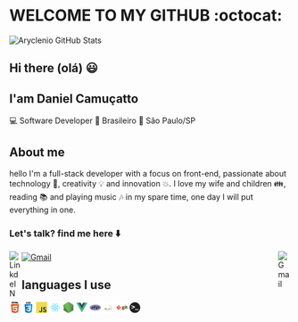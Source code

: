 # WELCOME TO MY GITHUB :octocat:
![Aryclenio GitHub Stats](https://github-readme-stats.vercel.app/api?username=danielcamucatto&show_icons=true)
## Hi there (olá) :smiley:
## I'am Daniel Camuçatto 

:computer:  Software Developer  :house_with_garden: Brasileiro :city_sunset: São Paulo/SP

## About me 
hello I'm a full-stack developer with a focus on front-end, passionate about technology :iphone:, creativity :bulb: and innovation :collision:. I love my wife and children :family:, reading :books: and playing music :notes: in my spare time, one day I will put everything in one.


### Let's talk? find me here :arrow_down:

<a target="_blank" href="https://www.linkedin.com/in/danielcamucatto/" title = 'linkedin'>
  <img align="left" alt="LinkdeIN" width="22px" src="https://cdn.jsdelivr.net/npm/simple-icons@v3/icons/linkedin.svg" />
</a> 
<a target="_blank" href="mailto:daniel.camucatto@gmail.com" title = 'gmail'>
  <img align="center" alt="Gmail" width="22px" src="https://cdn.jsdelivr.net/npm/simple-icons@v3/icons/gmail.svg" />
</a>
<a target="_blank" href="https://twitter.com/danielcamucatto" title = 'twitter'>
  <img align="right" alt="Gmail" width="22px" src="https://cdn.jsdelivr.net/npm/simple-icons@v3/icons/twitter.svg" />
</a>

<h2>languages I use</h2>
<code><img height="20" src="https://raw.githubusercontent.com/github/explore/80688e429a7d4ef2fca1e82350fe8e3517d3494d/topics/html/html.png"></code>
<code><img height="20" src="https://raw.githubusercontent.com/github/explore/80688e429a7d4ef2fca1e82350fe8e3517d3494d/topics/css/css.png"></code>
<code><img height="20" src="https://raw.githubusercontent.com/github/explore/80688e429a7d4ef2fca1e82350fe8e3517d3494d/topics/javascript/javascript.png"></code>
<code><img height="20" src="https://raw.githubusercontent.com/github/explore/80688e429a7d4ef2fca1e82350fe8e3517d3494d/topics/react/react.png"></code>
<code><img height="20" src="https://raw.githubusercontent.com/github/explore/80688e429a7d4ef2fca1e82350fe8e3517d3494d/topics/nodejs/nodejs.png"></code>
<code><img height="20" src="https://raw.githubusercontent.com/github/explore/80688e429a7d4ef2fca1e82350fe8e3517d3494d/topics/vue/vue.png"></code>
<code><img height="20" src="https://raw.githubusercontent.com/github/explore/80688e429a7d4ef2fca1e82350fe8e3517d3494d/topics/php/php.png"></code>
<code><img height="20" src="https://raw.githubusercontent.com/github/explore/80688e429a7d4ef2fca1e82350fe8e3517d3494d/topics/mysql/mysql.png"></code>
<code><img height="20" src="https://raw.githubusercontent.com/github/explore/80688e429a7d4ef2fca1e82350fe8e3517d3494d/topics/git/git.png"></code>
<code><img height="20" src="https://raw.githubusercontent.com/github/explore/80688e429a7d4ef2fca1e82350fe8e3517d3494d/topics/terminal/terminal.png"></code>
